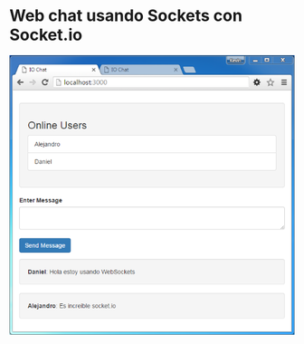 Web chat usando Sockets con Socket.io
======================================

![image](screenshot.PNG)
